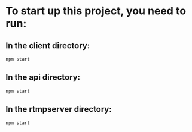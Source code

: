 # To start up this project, you need to run:

## In the client directory:
`npm start`

## In the api directory:
`npm start`

## In the rtmpserver directory:
`npm start`